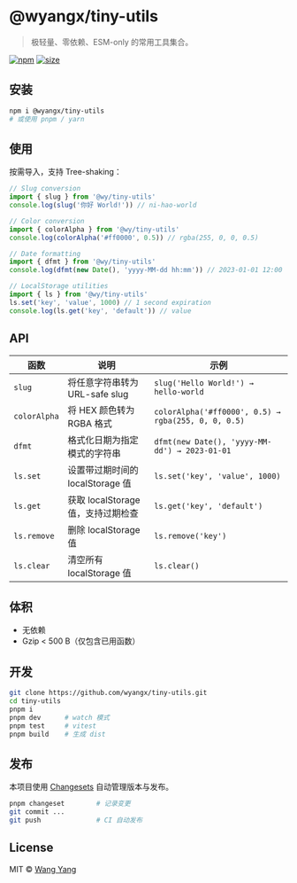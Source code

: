# @wyangx/tiny-utils

> 极轻量、零依赖、ESM-only 的常用工具集合。

[![npm](https://img.shields.io/npm/v/@wyangx/tiny-utils?style=flat&colorA=000&colorB=00c853)](https://npmjs.com/@wyangx/tiny-utils)
[![size](https://img.shields.io/bundlephobia/minzip/@wyangx/tiny-utils?style=flat&colorA=000&colorB=00c853)](https://bundlephobia.com/package/@wyangx/tiny-utils)

## 安装

```bash
npm i @wyangx/tiny-utils
# 或使用 pnpm / yarn
```

## 使用

按需导入，支持 Tree-shaking：

```ts
// Slug conversion
import { slug } from '@wy/tiny-utils'
console.log(slug('你好 World!')) // ni-hao-world

// Color conversion
import { colorAlpha } from '@wy/tiny-utils'
console.log(colorAlpha('#ff0000', 0.5)) // rgba(255, 0, 0, 0.5)

// Date formatting
import { dfmt } from '@wy/tiny-utils'
console.log(dfmt(new Date(), 'yyyy-MM-dd hh:mm')) // 2023-01-01 12:00

// LocalStorage utilities
import { ls } from '@wy/tiny-utils'
ls.set('key', 'value', 1000) // 1 second expiration
console.log(ls.get('key', 'default')) // value
```

## API

| 函数 | 说明 | 示例 |
|---|---|---|
| `slug` | 将任意字符串转为 URL-safe slug | `slug('Hello World!') → hello-world` |
| `colorAlpha` | 将 HEX 颜色转为 RGBA 格式 | `colorAlpha('#ff0000', 0.5) → rgba(255, 0, 0, 0.5)` |
| `dfmt` | 格式化日期为指定模式的字符串 | `dfmt(new Date(), 'yyyy-MM-dd') → 2023-01-01` |
| `ls.set` | 设置带过期时间的 localStorage 值 | `ls.set('key', 'value', 1000)` |
| `ls.get` | 获取 localStorage 值，支持过期检查 | `ls.get('key', 'default')` |
| `ls.remove` | 删除 localStorage 值 | `ls.remove('key')` |
| `ls.clear` | 清空所有 localStorage 值 | `ls.clear()` |

## 体积

- 无依赖  
- Gzip < 500 B（仅包含已用函数）

## 开发

```bash
git clone https://github.com/wyangx/tiny-utils.git
cd tiny-utils
pnpm i
pnpm dev      # watch 模式
pnpm test     # vitest
pnpm build    # 生成 dist
```

## 发布

本项目使用 [Changesets](https://github.com/changesets/changesets) 自动管理版本与发布。

```bash
pnpm changeset        # 记录变更
git commit ...
git push              # CI 自动发布
```

## License

MIT © [Wang Yang](https://github.com/wyangx)
